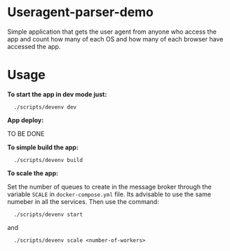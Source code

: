 # Useragent-parser-demo

Simple application that gets the user agent from anyone who access the app and count how many of each OS and how many of each browser have accessed the app.


# Usage

**To start the app in dev mode just:**

```
  ./scripts/devenv dev
```

**App deploy:**

 TO BE DONE
 
**To simple build the app:**
 
```
  ./scripts/devenv build
```   


**To scale the app:**

  Set the number of queues to create in the message broker through the variable `SCALE` in `docker-compose.yml` file. Its advisable to use the same numeber in all the services.
  Then use the command:
  
```
  ./scripts/devenv start
```

  and
  
```
  ./scripts/devenv scale <number-of-workers>
```
  
  
